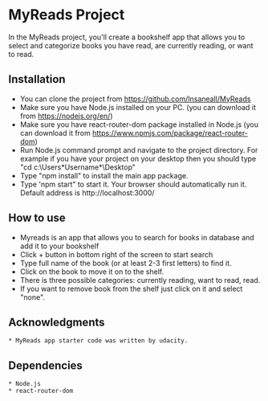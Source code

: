 # MyReads Project

In the MyReads project, you'll create a bookshelf app that allows you to select and categorize books you have read, are currently reading, or want to read.

## Installation

* You can clone the project from
	https://github.com/Insaneall/MyReads
* Make sure you have Node.js installed on your PC. (you can download it from https://nodejs.org/en/)
* Make sure you have react-router-dom package installed in Node.js (you can download it from https://www.npmjs.com/package/react-router-dom)
* Run Node.js command prompt and navigate to the project directory. For example if you have your project on your desktop then you should type "cd c:\Users\*Username*\Desktop"
* Type "npm install" to install the main app package.
* Type 'npm start" to start it. Your browser should automatically run it. Default address is http://localhost:3000/

## How to use

* Myreads is an app that allows you to search for books in database and add it to your bookshelf
* Click + button in bottom right of the screen to start search
* Type full name of the book (or at least 2-3 first letters) to find it.
* Click on the book to move it on to the shelf.
* There is three possible categories: currently reading, want to read, read.
* If you want to remove book from the shelf just click on it and select "none".

## Acknowledgments

    * MyReads app starter code was written by udacity.

## Dependencies

	* Node.js
	* react-router-dom 
	
